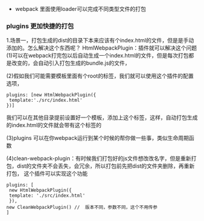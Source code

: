 - webpack 里面使用loader可以完成不同类型文件的打包
### plugins 更加快捷的打包
1.场景一，打包生成的dist的目录下本来应该有个index.html的文件，但是是手动添加的。怎么解决这个东西呢？ 
HtmlWebpackPlugin：插件就可以解决这个问题
(1)可以在webpack打完包以后自动生成一个index.html的文件，但是每次打包都是改变的，会自动引入打包生成的bundle.js的文件，

(2)假如我们可能需要模板里面有个root的标签，我们就可以使用这个插件的配置选项，
   ```
   plugins: [new HtmlWebpackPlugin({
    template:'./src/index.html'
  })]
   ```
   我们可以在其他目录提前设置好一个模板，添加上这个标签，这样，自动打包生成的index.html的文件就会带有这个标签的

(3)plugins 可以在你webpack运行到某个时候的帮你做一些事，类似生命周期函数

(4)clean-webpack-plugin：有时候我们打包好的js文件想改改名字，但是重新打包，dist的文件夹不会丢失，会冗余，所以打包前先把dist的文件夹删除，再重新打包，
   这个插件可以实现这个功能
   ```
   plugins: [
    new HtmlWebpackPlugin({
    template: './src/index.html'
    }),
   new CleanWebpackPlugin() //  版本不同，参数不同，这个不用传参
  ]
   ```